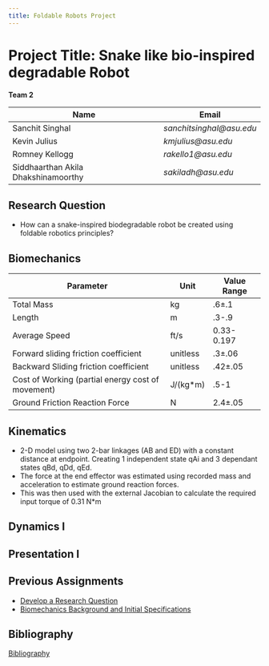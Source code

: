 ```yaml
---
title: Foldable Robots Project
---
```


# Project Title: Snake like bio-inspired degradable Robot

**Team 2**

|    Name                                 |    Email    |
| -----------                             | ----------- |
| Sanchit Singhal                         | _sanchitsinghal@asu.edu_      |
| Kevin Julius                     |_kmjulius@asu.edu_ |
| Romney Kellogg                  |_rakello1@asu.edu_ |
| Siddhaarthan Akila Dhakshinamoorthy     | _sakiladh@asu.edu_  |



## Research Question

* How can a snake-inspired biodegradable robot be created using foldable robotics principles?


## Biomechanics

[](/Onde_compression_impulsion_1d_30_petit.gif)



|  Parameter   |   Unit   | Value Range |
| -----------  | ---------| ------------|
|Total Mass    | kg         | .6±.1            |
|Length          |m          | .3-.9            |
|Average Speed              |ft/s|  0.33-0.197           |
| Forward sliding friction coefficient             | unitless         | .3±.06       |
| Backward Sliding friction coefficient            |unitless          |  .42±.05      |
|  Cost of Working (partial energy cost of movement)            |    J/(kg*m)   |  .5-1           |
|Ground Friction Reaction Force|N | 2.4±.05|

## Kinematics

* 2-D model using two 2-bar linkages (AB and ED) with a constant distance at endpoint. Creating 1 independent state qAi and 3 dependant states qBd, qDd, qEd.
* The force at the end effector was estimated using recorded mass and acceleration to estimate ground reaction forces.
* This was then used with the external Jacobian to calculate the required input torque of 0.31 N*m



## Dynamics I

## Presentation I

## Previous Assignments

* [Develop a Research Question](https://docs.google.com/document/d/e/2PACX-1vSvr0n6AAtXMiBDpmCcCy6OM6qAWue8eGvRlnsKKsEwtprj_xDe92PTkrktGqrf_iHYFvryi73ai7G_/pub)
* [Biomechanics Background and Initial Specifications](https://docs.google.com/document/d/e/2PACX-1vRhKLkh7DTk03cDLr3Kia3QQ_Kr8tN0NAaVGb1xMGU1-ZQ-O2FmmTLIB0pFt905vAHSfilRCoa1Jt5o/pub)



## Bibliography
[Bibliography](/Bibliography.md)
